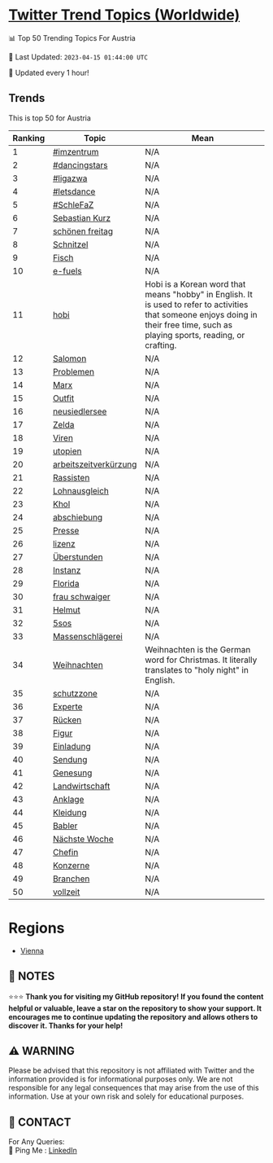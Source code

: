 [Twitter Trend Topics (Worldwide)](https://github.com/ErcinDedeoglu/Twitter-Trend-Topics)
==========


📊 Top 50 Trending Topics For Austria

📆 Last Updated: `2023-04-15 01:44:00 UTC`

🔧 Updated every 1 hour!


## Trends

This is top 50 for Austria

| Ranking | Topic | Mean |
| ------- | ------------ | ------------ |
| 1 | [#imzentrum](http://twitter.com/search?q=%23imzentrum) | N/A |
| 2 | [#dancingstars](http://twitter.com/search?q=%23dancingstars) | N/A |
| 3 | [#ligazwa](http://twitter.com/search?q=%23ligazwa) | N/A |
| 4 | [#letsdance](http://twitter.com/search?q=%23letsdance) | N/A |
| 5 | [#SchleFaZ](http://twitter.com/search?q=%23SchleFaZ) | N/A |
| 6 | [Sebastian Kurz](http://twitter.com/search?q=Sebastian+Kurz) | N/A |
| 7 | [schönen freitag](http://twitter.com/search?q=sch%c3%b6nen+freitag) | N/A |
| 8 | [Schnitzel](http://twitter.com/search?q=Schnitzel) | N/A |
| 9 | [Fisch](http://twitter.com/search?q=Fisch) | N/A |
| 10 | [e-fuels](http://twitter.com/search?q=e-fuels) | N/A |
| 11 | [hobi](http://twitter.com/search?q=hobi) | Hobi is a Korean word that means "hobby" in English. It is used to refer to activities that someone enjoys doing in their free time, such as playing sports, reading, or crafting. |
| 12 | [Salomon](http://twitter.com/search?q=Salomon) | N/A |
| 13 | [Problemen](http://twitter.com/search?q=Problemen) | N/A |
| 14 | [Marx](http://twitter.com/search?q=Marx) | N/A |
| 15 | [Outfit](http://twitter.com/search?q=Outfit) | N/A |
| 16 | [neusiedlersee](http://twitter.com/search?q=neusiedlersee) | N/A |
| 17 | [Zelda](http://twitter.com/search?q=Zelda) | N/A |
| 18 | [Viren](http://twitter.com/search?q=Viren) | N/A |
| 19 | [utopien](http://twitter.com/search?q=utopien) | N/A |
| 20 | [arbeitszeitverkürzung](http://twitter.com/search?q=arbeitszeitverk%c3%bcrzung) | N/A |
| 21 | [Rassisten](http://twitter.com/search?q=Rassisten) | N/A |
| 22 | [Lohnausgleich](http://twitter.com/search?q=Lohnausgleich) | N/A |
| 23 | [Khol](http://twitter.com/search?q=Khol) | N/A |
| 24 | [abschiebung](http://twitter.com/search?q=abschiebung) | N/A |
| 25 | [Presse](http://twitter.com/search?q=Presse) | N/A |
| 26 | [lizenz](http://twitter.com/search?q=lizenz) | N/A |
| 27 | [Überstunden](http://twitter.com/search?q=%c3%9cberstunden) | N/A |
| 28 | [Instanz](http://twitter.com/search?q=Instanz) | N/A |
| 29 | [Florida](http://twitter.com/search?q=Florida) | N/A |
| 30 | [frau schwaiger](http://twitter.com/search?q=frau+schwaiger) | N/A |
| 31 | [Helmut](http://twitter.com/search?q=Helmut) | N/A |
| 32 | [5sos](http://twitter.com/search?q=5sos) | N/A |
| 33 | [Massenschlägerei](http://twitter.com/search?q=Massenschl%c3%a4gerei) | N/A |
| 34 | [Weihnachten](http://twitter.com/search?q=Weihnachten) | Weihnachten is the German word for Christmas. It literally translates to "holy night" in English. |
| 35 | [schutzzone](http://twitter.com/search?q=schutzzone) | N/A |
| 36 | [Experte](http://twitter.com/search?q=Experte) | N/A |
| 37 | [Rücken](http://twitter.com/search?q=R%c3%bccken) | N/A |
| 38 | [Figur](http://twitter.com/search?q=Figur) | N/A |
| 39 | [Einladung](http://twitter.com/search?q=Einladung) | N/A |
| 40 | [Sendung](http://twitter.com/search?q=Sendung) | N/A |
| 41 | [Genesung](http://twitter.com/search?q=Genesung) | N/A |
| 42 | [Landwirtschaft](http://twitter.com/search?q=Landwirtschaft) | N/A |
| 43 | [Anklage](http://twitter.com/search?q=Anklage) | N/A |
| 44 | [Kleidung](http://twitter.com/search?q=Kleidung) | N/A |
| 45 | [Babler](http://twitter.com/search?q=Babler) | N/A |
| 46 | [Nächste Woche](http://twitter.com/search?q=N%c3%a4chste+Woche) | N/A |
| 47 | [Chefin](http://twitter.com/search?q=Chefin) | N/A |
| 48 | [Konzerne](http://twitter.com/search?q=Konzerne) | N/A |
| 49 | [Branchen](http://twitter.com/search?q=Branchen) | N/A |
| 50 | [vollzeit](http://twitter.com/search?q=vollzeit) | N/A |



# Regions

* [Vienna](</Austria/Vienna.md>)



## 📝 NOTES

⭐⭐⭐ **Thank you for visiting my GitHub repository! If you found the content helpful or valuable, leave a star on the repository to show your support. It encourages me to continue updating the repository and allows others to discover it. Thanks for your help!**


## ⚠️ WARNING

Please be advised that this repository is not affiliated with Twitter and the information provided is for informational purposes only. We are not responsible for any legal consequences that may arise from the use of this information. Use at your own risk and solely for educational purposes.


## 📨 CONTACT

 For Any Queries:  
            🏓 Ping Me : [LinkedIn](https://www.linkedin.com/in/ercindedeoglu/)
